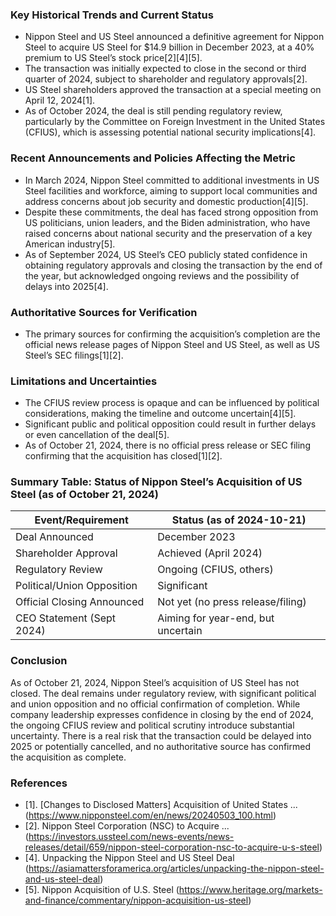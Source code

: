 ### Key Historical Trends and Current Status

- Nippon Steel and US Steel announced a definitive agreement for Nippon Steel to acquire US Steel for $14.9 billion in December 2023, at a 40% premium to US Steel’s stock price[2][4][5].
- The transaction was initially expected to close in the second or third quarter of 2024, subject to shareholder and regulatory approvals[2].
- US Steel shareholders approved the transaction at a special meeting on April 12, 2024[1].
- As of October 2024, the deal is still pending regulatory review, particularly by the Committee on Foreign Investment in the United States (CFIUS), which is assessing potential national security implications[4].

### Recent Announcements and Policies Affecting the Metric

- In March 2024, Nippon Steel committed to additional investments in US Steel facilities and workforce, aiming to support local communities and address concerns about job security and domestic production[4][5].
- Despite these commitments, the deal has faced strong opposition from US politicians, union leaders, and the Biden administration, who have raised concerns about national security and the preservation of a key American industry[5].
- As of September 2024, US Steel’s CEO publicly stated confidence in obtaining regulatory approvals and closing the transaction by the end of the year, but acknowledged ongoing reviews and the possibility of delays into 2025[4].

### Authoritative Sources for Verification

- The primary sources for confirming the acquisition’s completion are the official news release pages of Nippon Steel and US Steel, as well as US Steel’s SEC filings[1][2].

### Limitations and Uncertainties

- The CFIUS review process is opaque and can be influenced by political considerations, making the timeline and outcome uncertain[4][5].
- Significant public and political opposition could result in further delays or even cancellation of the deal[5].
- As of October 21, 2024, there is no official press release or SEC filing confirming that the acquisition has closed[1][2].

### Summary Table: Status of Nippon Steel’s Acquisition of US Steel (as of October 21, 2024)

| Event/Requirement           | Status (as of 2024-10-21)         |
|-----------------------------|------------------------------------|
| Deal Announced              | December 2023                      |
| Shareholder Approval        | Achieved (April 2024)              |
| Regulatory Review           | Ongoing (CFIUS, others)            |
| Political/Union Opposition  | Significant                        |
| Official Closing Announced  | Not yet (no press release/filing)  |
| CEO Statement (Sept 2024)   | Aiming for year-end, but uncertain |

### Conclusion

As of October 21, 2024, Nippon Steel’s acquisition of US Steel has not closed. The deal remains under regulatory review, with significant political and union opposition and no official confirmation of completion. While company leadership expresses confidence in closing by the end of 2024, the ongoing CFIUS review and political scrutiny introduce substantial uncertainty. There is a real risk that the transaction could be delayed into 2025 or potentially cancelled, and no authoritative source has confirmed the acquisition as complete.

### References

- [1]. [Changes to Disclosed Matters] Acquisition of United States ... (https://www.nipponsteel.com/en/news/20240503_100.html)
- [2]. Nippon Steel Corporation (NSC) to Acquire ... (https://investors.ussteel.com/news-events/news-releases/detail/659/nippon-steel-corporation-nsc-to-acquire-u-s-steel)
- [4]. Unpacking the Nippon Steel and US Steel Deal (https://asiamattersforamerica.org/articles/unpacking-the-nippon-steel-and-us-steel-deal)
- [5]. Nippon Acquisition of U.S. Steel (https://www.heritage.org/markets-and-finance/commentary/nippon-acquisition-us-steel)